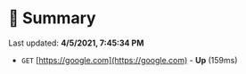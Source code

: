 # 📖 Summary
Last updated: **4/5/2021, 7:45:34 PM**

- `GET` [https://google.com](https://google.com) - **Up** (159ms)
